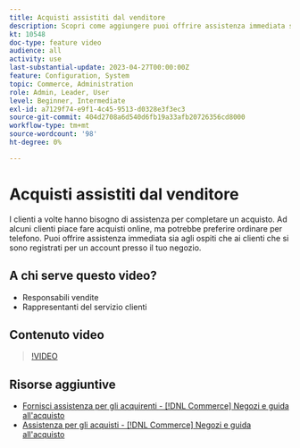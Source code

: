 ```yaml
---
title: Acquisti assistiti dal venditore
description: Scopri come aggiungere puoi offrire assistenza immediata sia agli ospiti che ai clienti che si sono registrati per un account con il tuo negozio.
kt: 10548
doc-type: feature video
audience: all
activity: use
last-substantial-update: 2023-04-27T00:00:00Z
feature: Configuration, System
topic: Commerce, Administration
role: Admin, Leader, User
level: Beginner, Intermediate
exl-id: a7129f74-e9f1-4c45-9513-d0328e3f3ec3
source-git-commit: 404d2708a6d540d6fb19a33afb20726356cd8000
workflow-type: tm+mt
source-wordcount: '98'
ht-degree: 0%

---
```


# Acquisti assistiti dal venditore

I clienti a volte hanno bisogno di assistenza per completare un acquisto. Ad alcuni clienti piace fare acquisti online, ma potrebbe preferire ordinare per telefono. Puoi offrire assistenza immediata sia agli ospiti che ai clienti che si sono registrati per un account presso il tuo negozio.

## A chi serve questo video?

- Responsabili vendite
- Rappresentanti del servizio clienti

## Contenuto video

>[!VIDEO](https://video.tv.adobe.com/v/3410202?quality=12&learn=on&captions=ita)

## Risorse aggiuntive

- [Fornisci assistenza per gli acquirenti - [!DNL Commerce] Negozi e guida all&#39;acquisto](https://experienceleague.adobe.com/docs/commerce-admin/customers/customer-accounts/manage/login-as-customer.html?lang=it)
- [Assistenza per gli acquisti - [!DNL Commerce] Negozi e guida all&#39;acquisto](https://experienceleague.adobe.com/docs/commerce-admin/stores-sales/introduction.html?lang=it#shopping-assistance)
